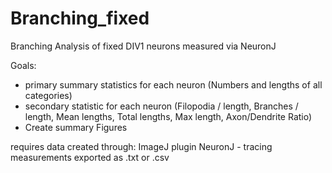 # Branching_fixed
Branching Analysis of fixed DIV1 neurons measured via NeuronJ


Goals:

   - primary summary statistics for each neuron (Numbers and lengths of all categories)
   - secondary statistic for each neuron (Filopodia / length, Branches / length, Mean lengths, Total lengths, Max length, Axon/Dendrite Ratio)
   - Create summary Figures
 
requires data created through: ImageJ plugin NeuronJ - tracing measurements exported as .txt or .csv
